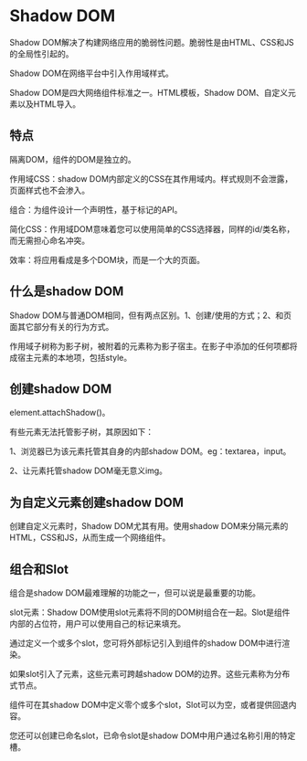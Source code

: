 # Shadow DOM

Shadow DOM解决了构建网络应用的脆弱性问题。脆弱性是由HTML、CSS和JS的全局性引起的。

Shadow DOM在网络平台中引入作用域样式。

Shadow DOM是四大网络组件标准之一。HTML模板，Shadow DOM、自定义元素以及HTML导入。

## 特点

隔离DOM，组件的DOM是独立的。

作用域CSS：shadow DOM内部定义的CSS在其作用域内。样式规则不会泄露，页面样式也不会渗入。

组合：为组件设计一个声明性，基于标记的API。

简化CSS：作用域DOM意味着您可以使用简单的CSS选择器，同样的id/类名称，而无需担心命名冲突。

效率：将应用看成是多个DOM块，而是一个大的页面。

## 什么是shadow DOM

Shadow DOM与普通DOM相同，但有两点区别。1、创建/使用的方式；2、和页面其它部分有关的行为方式。

作用域子树称为影子树，被附着的元素称为影子宿主。在影子中添加的任何项都将成宿主元素的本地项，包括style。

## 创建shadow DOM

 element.attachShadow()。

 有些元素无法托管影子树，其原因如下：
 
 1、浏览器已为该元素托管其自身的内部shadow DOM。eg：textarea，input。

 2、让元素托管shadow DOM毫无意义img。

 ## 为自定义元素创建shadow DOM

 创建自定义元素时，Shadow DOM尤其有用。使用shadow DOM来分隔元素的HTML，CSS和JS，从而生成一个网络组件。

 ## 组合和Slot

 组合是shadow DOM最难理解的功能之一，但可以说是最重要的功能。

 slot元素：Shadow DOM使用slot元素将不同的DOM树组合在一起。Slot是组件内部的占位符，用户可以使用自己的标记来填充。

 通过定义一个或多个slot，您可将外部标记引入到组件的shadow DOM中进行渲染。

 如果slot引入了元素，这些元素可跨越shadow DOM的边界。这些元素称为分布式节点。

 组件可在其shadow DOM中定义零个或多个slot，Slot可以为空，或者提供回退内容。

 您还可以创建已命名slot，已命令slot是shadow DOM中用户通过名称引用的特定槽。

 